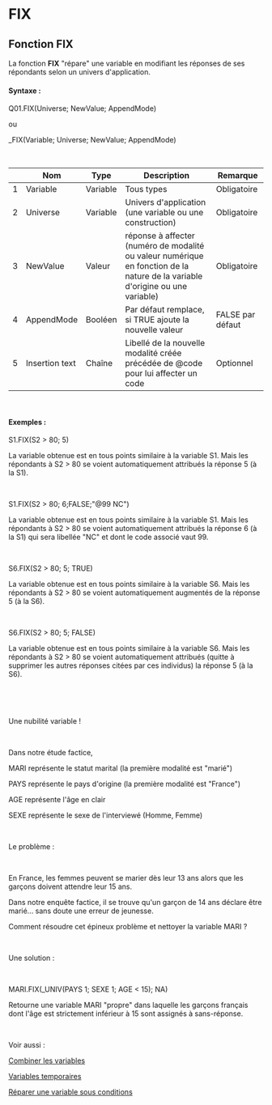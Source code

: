 # FIX

## Fonction FIX

La fonction **FIX** "répare" une variable en modifiant les réponses de ses répondants selon un univers d'application.&nbsp;

#### Syntaxe :&nbsp;

Q01.FIX(Universe; NewValue; AppendMode)

ou

\_FIX(Variable; Universe; NewValue; AppendMode)

&nbsp;

| &nbsp; | **Nom** |**Type**|**Description**|**Remarque** |
| --- | --- | --- | --- | --- |
| &#49; | Variable | Variable | Tous types | Obligatoire |
| &#50; | Universe | Variable | Univers d'application (une variable ou une construction) | Obligatoire |
| &#51; | NewValue | Valeur | réponse à affecter (numéro de modalité ou valeur numérique en fonction de la nature de la variable d'origine ou une variable)&nbsp; | Obligatoire |
| &#52; | AppendMode | Booléen | Par défaut remplace, si TRUE ajoute la nouvelle valeur | FALSE par défaut |
| &#53; | Insertion text | Chaîne | Libellé de la nouvelle modalité créée précédée de @code pour lui affecter un code | Optionnel |


&nbsp;

#### Exemples :

S1.FIX(S2 \> 80; 5)

La variable obtenue est en tous points similaire à la variable S1. Mais les répondants à S2 \> 80 se voient automatiquement attribués la réponse 5 (à la S1).

&nbsp;

S1.FIX(S2 \> 80; 6;FALSE;"@99 NC")

La variable obtenue est en tous points similaire à la variable S1. Mais les répondants à S2 \> 80 se voient automatiquement attribués la réponse 6 (à la S1) qui sera libellée "NC" et dont le code associé vaut 99.

&nbsp;

S6.FIX(S2 \> 80; 5; TRUE)

La variable obtenue est en tous points similaire à la variable S6. Mais les répondants à S2 \> 80 se voient automatiquement augmentés de la réponse 5 (à la S6).

&nbsp;

S6.FIX(S2 \> 80; 5; FALSE)

La variable obtenue est en tous points similaire à la variable S6. Mais les répondants à S2 \> 80 se voient automatiquement attribués (quitte à supprimer les autres réponses citées par ces individus) la réponse 5 (à la S6).

&nbsp;

&nbsp;

Une nubilité variable \!

&nbsp;

Dans notre étude factice,

MARI représente le statut marital (la première modalité est "marié")

PAYS représente le pays d'origine (la première modalité est "France")

AGE représente l'âge en clair

SEXE représente le sexe de l'interviewé (Homme, Femme)

&nbsp;

Le problème :

&nbsp;

En France, les femmes peuvent se marier dès leur 13 ans alors que les garçons doivent attendre leur 15 ans.

Dans notre enquête factice, il se trouve qu'un garçon de 14 ans déclare être marié... sans doute une erreur de jeunesse.

Comment résoudre cet épineux problème et nettoyer la variable MARI ?

&nbsp;

Une solution :

&nbsp;

MARI.FIX(\_UNIV(PAYS 1; SEXE 1; AGE \< 15); NA)

Retourne une variable MARI "propre" dans laquelle les garçons français dont l'âge est strictement inférieur à 15 sont assignés à sans-réponse.

&nbsp;

Voir aussi :&nbsp;

[Combiner les variables](<Combinerlesvariables1.md>)

[Variables temporaires](<VariablestemporairesTHIS1.md>)

[Réparer une variable sous conditions](<IF.md>)